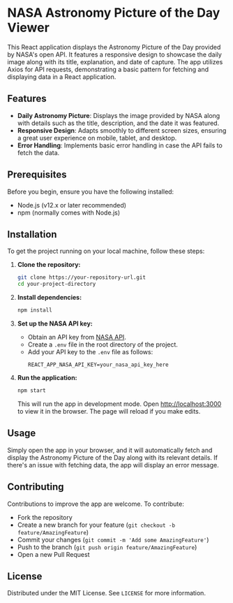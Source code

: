 
# NASA Astronomy Picture of the Day Viewer

This React application displays the Astronomy Picture of the Day provided by NASA's open API. It features a responsive design to showcase the daily image along with its title, explanation, and date of capture. The app utilizes Axios for API requests, demonstrating a basic pattern for fetching and displaying data in a React application.

## Features

- **Daily Astronomy Picture**: Displays the image provided by NASA along with details such as the title, description, and the date it was featured.
- **Responsive Design**: Adapts smoothly to different screen sizes, ensuring a great user experience on mobile, tablet, and desktop.
- **Error Handling**: Implements basic error handling in case the API fails to fetch the data.

## Prerequisites

Before you begin, ensure you have the following installed:
- Node.js (v12.x or later recommended)
- npm (normally comes with Node.js)

## Installation

To get the project running on your local machine, follow these steps:

1. **Clone the repository:**
   ```bash
   git clone https://your-repository-url.git
   cd your-project-directory
   ```

2. **Install dependencies:**
   ```bash
   npm install
   ```

3. **Set up the NASA API key:**
   
   - Obtain an API key from [NASA API](https://api.nasa.gov).
   - Create a `.env` file in the root directory of the project.
   - Add your API key to the `.env` file as follows:
     ```
     REACT_APP_NASA_API_KEY=your_nasa_api_key_here
     ```

4. **Run the application:**
   ```bash
   npm start
   ```

   This will run the app in development mode. Open [http://localhost:3000](http://localhost:3000) to view it in the browser. The page will reload if you make edits.

## Usage

Simply open the app in your browser, and it will automatically fetch and display the Astronomy Picture of the Day along with its relevant details. If there's an issue with fetching data, the app will display an error message.

## Contributing

Contributions to improve the app are welcome. To contribute:
- Fork the repository
- Create a new branch for your feature (`git checkout -b feature/AmazingFeature`)
- Commit your changes (`git commit -m 'Add some AmazingFeature'`)
- Push to the branch (`git push origin feature/AmazingFeature`)
- Open a new Pull Request

## License

Distributed under the MIT License. See `LICENSE` for more information.
